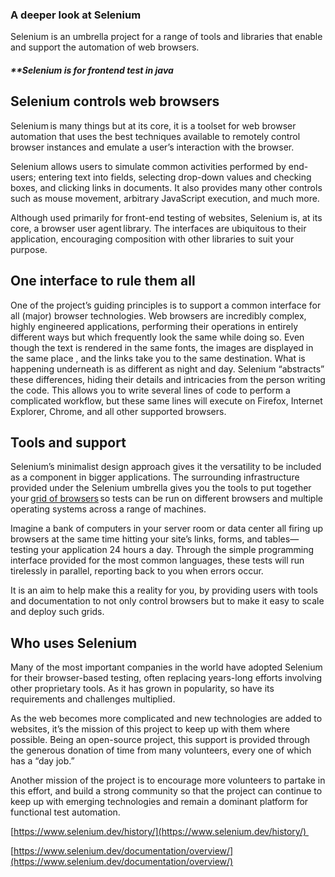 ### A deeper look at Selenium 

Selenium is an umbrella project for a range of tools and libraries that enable and support the automation of web browsers. 

##### **Selenium is for frontend test in java 

## Selenium controls web browsers 

Selenium is many things but at its core, it is a toolset for web browser automation that uses the best techniques available to remotely control browser instances and emulate a user’s interaction with the browser. 

Selenium allows users to simulate common activities performed by end-users; entering text into fields, selecting drop-down values and checking boxes, and clicking links in documents. It also provides many other controls such as mouse movement, arbitrary JavaScript execution, and much more. 

Although used primarily for front-end testing of websites, Selenium is, at its core, a browser user agent library. The interfaces are ubiquitous to their application, encouraging composition with other libraries to suit your purpose. 

## One interface to rule them all 

One of the project’s guiding principles is to support a common interface for all (major) browser technologies. Web browsers are incredibly complex, highly engineered applications, performing their operations in entirely different ways but which frequently look the same while doing so. Even though the text is rendered in the same fonts, the images are displayed in the same place , and the links take you to the same destination. What is happening underneath is as different as night and day. Selenium “abstracts” these differences, hiding their details and intricacies from the person writing the code. This allows you to write several lines of code to perform a complicated workflow, but these same lines will execute on Firefox, Internet Explorer, Chrome, and all other supported browsers. 

## Tools and support 

Selenium’s minimalist design approach gives it the versatility to be included as a component in bigger applications. The surrounding infrastructure provided under the Selenium umbrella gives you the tools to put together your [grid of browsers](https://www.selenium.dev/documentation/grid) so tests can be run on different browsers and multiple operating systems across a range of machines. 

Imagine a bank of computers in your server room or data center all firing up browsers at the same time hitting your site’s links, forms, and tables—testing your application 24 hours a day. Through the simple programming interface provided for the most common languages, these tests will run tirelessly in parallel, reporting back to you when errors occur. 

It is an aim to help make this a reality for you, by providing users with tools and documentation to not only control browsers but to make it easy to scale and deploy such grids. 

## Who uses Selenium 

Many of the most important companies in the world have adopted Selenium for their browser-based testing, often replacing years-long efforts involving other proprietary tools. As it has grown in popularity, so have its requirements and challenges multiplied. 

As the web becomes more complicated and new technologies are added to websites, it’s the mission of this project to keep up with them where possible. Being an open-source project, this support is provided through the generous donation of time from many volunteers, every one of which has a “day job.” 

Another mission of the project is to encourage more volunteers to partake in this effort, and build a strong community so that the project can continue to keep up with emerging technologies and remain a dominant platform for functional test automation. 

[https://www.selenium.dev/history/](https://www.selenium.dev/history/) 

[https://www.selenium.dev/documentation/overview/](https://www.selenium.dev/documentation/overview/)